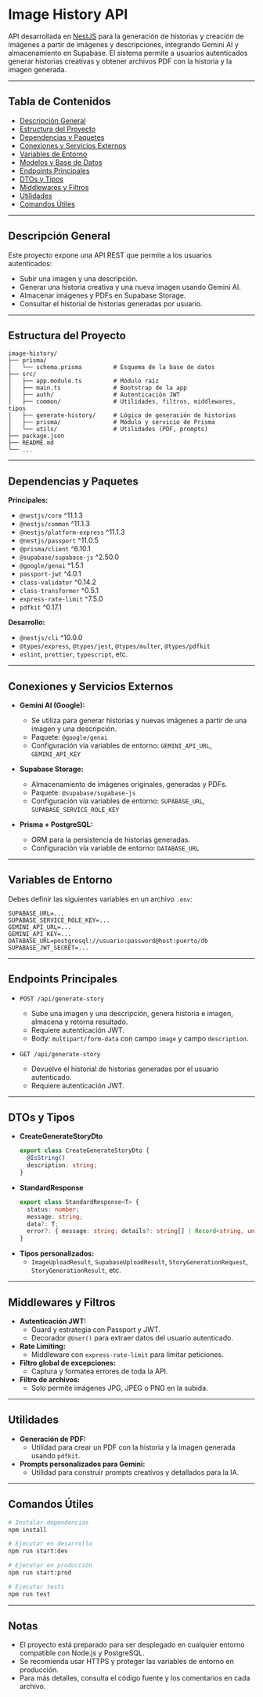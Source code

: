 # Image History API

API desarrollada en [NestJS](https://nestjs.com/) para la generación de historias y creación de imágenes a partir de imágenes y descripciones, integrando Gemini AI y almacenamiento en Supabase. El sistema permite a usuarios autenticados generar historias creativas y obtener archivos PDF con la historia y la imagen generada.

---

## Tabla de Contenidos
- [Descripción General](#descripción-general)
- [Estructura del Proyecto](#estructura-del-proyecto)
- [Dependencias y Paquetes](#dependencias-y-paquetes)
- [Conexiones y Servicios Externos](#conexiones-y-servicios-externos)
- [Variables de Entorno](#variables-de-entorno)
- [Modelos y Base de Datos](#modelos-y-base-de-datos)
- [Endpoints Principales](#endpoints-principales)
- [DTOs y Tipos](#dtos-y-tipos)
- [Middlewares y Filtros](#middlewares-y-filtros)
- [Utilidades](#utilidades)
- [Comandos Útiles](#comandos-útiles)

---

## Descripción General

Este proyecto expone una API REST que permite a los usuarios autenticados:
- Subir una imagen y una descripción.
- Generar una historia creativa y una nueva imagen usando Gemini AI.
- Almacenar imágenes y PDFs en Supabase Storage.
- Consultar el historial de historias generadas por usuario.

---

## Estructura del Proyecto

```
image-history/
├── prisma/
│   └── schema.prisma         # Esquema de la base de datos
├── src/
│   ├── app.module.ts         # Módulo raíz
│   ├── main.ts               # Bootstrap de la app
│   ├── auth/                 # Autenticación JWT
│   ├── common/               # Utilidades, filtros, middlewares, tipos
│   ├── generate-history/     # Lógica de generación de historias
│   ├── prisma/               # Módulo y servicio de Prisma
│   └── utils/                # Utilidades (PDF, prompts)
├── package.json
├── README.md
└── ...
```

---

## Dependencias y Paquetes

**Principales:**
- `@nestjs/core` ^11.1.3
- `@nestjs/common` ^11.1.3
- `@nestjs/platform-express` ^11.1.3
- `@nestjs/passport` ^11.0.5
- `@prisma/client` ^6.10.1
- `@supabase/supabase-js` ^2.50.0
- `@google/genai` ^1.5.1
- `passport-jwt` ^4.0.1
- `class-validator` ^0.14.2
- `class-transformer` ^0.5.1
- `express-rate-limit` ^7.5.0
- `pdfkit` ^0.17.1

**Desarrollo:**
- `@nestjs/cli` ^10.0.0
- `@types/express`, `@types/jest`, `@types/multer`, `@types/pdfkit`
- `eslint`, `prettier`, `typescript`, etc.

---

## Conexiones y Servicios Externos

- **Gemini AI (Google):**
  - Se utiliza para generar historias y nuevas imágenes a partir de una imagen y una descripción.
  - Paquete: `@google/genai`
  - Configuración vía variables de entorno: `GEMINI_API_URL`, `GEMINI_API_KEY`

- **Supabase Storage:**
  - Almacenamiento de imágenes originales, generadas y PDFs.
  - Paquete: `@supabase/supabase-js`
  - Configuración vía variables de entorno: `SUPABASE_URL`, `SUPABASE_SERVICE_ROLE_KEY`

- **Prisma + PostgreSQL:**
  - ORM para la persistencia de historias generadas.
  - Configuración vía variable de entorno: `DATABASE_URL`

---

## Variables de Entorno

Debes definir las siguientes variables en un archivo `.env`:

```
SUPABASE_URL=...
SUPABASE_SERVICE_ROLE_KEY=...
GEMINI_API_URL=...
GEMINI_API_KEY=...
DATABASE_URL=postgresql://usuario:password@host:puerto/db
SUPABASE_JWT_SECRET=...
```

---

## Endpoints Principales

- `POST /api/generate-story`
  - Sube una imagen y una descripción, genera historia e imagen, almacena y retorna resultado.
  - Requiere autenticación JWT.
  - Body: `multipart/form-data` con campo `image` y campo `description`.

- `GET /api/generate-story`
  - Devuelve el historial de historias generadas por el usuario autenticado.
  - Requiere autenticación JWT.

---

## DTOs y Tipos

- **CreateGenerateStoryDto**
  ```ts
  export class CreateGenerateStoryDto {
    @IsString()
    description: string;
  }
  ```
- **StandardResponse<T>**
  ```ts
  export class StandardResponse<T> {
    status: number;
    message: string;
    data?: T;
    error?: { message: string; details?: string[] | Record<string, unknown> };
  }
  ```
- **Tipos personalizados:**
  - `ImageUploadResult`, `SupabaseUploadResult`, `StoryGenerationRequest`, `StoryGenerationResult`, etc.

---

## Middlewares y Filtros

- **Autenticación JWT:**
  - Guard y estrategia con Passport y JWT.
  - Decorador `@User()` para extraer datos del usuario autenticado.
- **Rate Limiting:**
  - Middleware con `express-rate-limit` para limitar peticiones.
- **Filtro global de excepciones:**
  - Captura y formatea errores de toda la API.
- **Filtro de archivos:**
  - Solo permite imágenes JPG, JPEG o PNG en la subida.

---

## Utilidades

- **Generación de PDF:**
  - Utilidad para crear un PDF con la historia y la imagen generada usando `pdfkit`.
- **Prompts personalizados para Gemini:**
  - Utilidad para construir prompts creativos y detallados para la IA.

---

## Comandos Útiles

```bash
# Instalar dependencias
npm install

# Ejecutar en desarrollo
npm run start:dev

# Ejecutar en producción
npm run start:prod

# Ejecutar tests
npm run test
```

---

## Notas
- El proyecto está preparado para ser desplegado en cualquier entorno compatible con Node.js y PostgreSQL.
- Se recomienda usar HTTPS y proteger las variables de entorno en producción.
- Para más detalles, consulta el código fuente y los comentarios en cada archivo.
